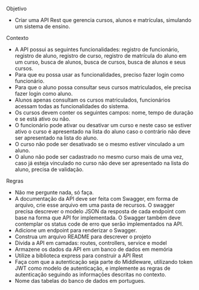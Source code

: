 Objetivo
- Criar uma API Rest que gerencia cursos, alunos e matrículas, simulando um sistema de ensino.

Contexto
- A API possui as seguintes funcionalidades: registro de funcionário, registro de aluno, registro de curso, registro de matrícula do aluno em um curso, busca de alunos, busca de cursos, busca de alunos e seus cursos.
- Para que eu possa usar as funcionalidades, preciso fazer login como funcionário.
- Para que o aluno possa consultar seus cursos matriculados, ele precisa fazer login como aluno.
- Alunos apenas consultam os cursos matriculados, funcionários acessam todas as funcionalidades do sistema.
- Os cursos devem conter os seguintes campos: nome, tempo de duração e se está ativo ou não.
- O funcionário pode ativar ou desativar um curso e neste caso se estiver ativo o curso é apresentado na lista do aluno caso o contrário não deve ser apresentado na lista do aluno.
- O curso não pode ser desativado se o mesmo estiver vinculado a um aluno.
- O aluno não pode ser cadastrado no mesmo curso mais de uma vez, caso já esteja vinculado no curso não deve ser apresentado na lista do aluno,  precisa de validação.

Regras
- Não me pergunte nada, só faça.
- A documentação da API deve ser feita com Swagger, em forma de arquivo, crie esse arquivo em uma pasta de recursos. O swagger precisa descrever o modelo JSON da resposta de cada endpoint com base na forma que API for implementada. O Swagger também deve contemplar os status code de erro que serão implementados na API.
- Adicione um endpoint para renderizar o Swagger.
- Construa um arquivo README para descrever o projeto
- Divida a API em camadas: routes, controllers, service e model
- Armazene os dados da API em um banco de dados em memória
- Utilize a biblioteca express para construir a API Rest
- Faça com que a autenticação seja parte do Middleware, utilizando token JWT como modelo de autenticação, e implemente as regras de autenticação seguindo as informações descritas no contexto.
- Nome das tabelas do banco de dados em portugues.
